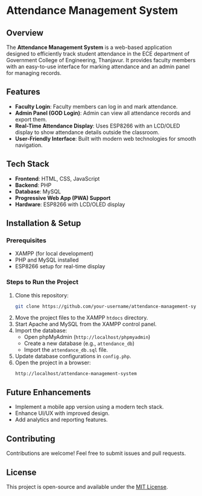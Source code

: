 # Attendance Management System

## Overview
The **Attendance Management System** is a web-based application designed to efficiently track student attendance in the ECE department of Government College of Engineering, Thanjavur. It provides faculty members with an easy-to-use interface for marking attendance and an admin panel for managing records.

## Features
- **Faculty Login**: Faculty members can log in and mark attendance.
- **Admin Panel (GOD Login)**: Admin can view all attendance records and export them.
- **Real-Time Attendance Display**: Uses ESP8266 with an LCD/OLED display to show attendance details outside the classroom.
- **User-Friendly Interface**: Built with modern web technologies for smooth navigation.

## Tech Stack
- **Frontend**: HTML, CSS, JavaScript
- **Backend**: PHP
- **Database**: MySQL
- **Progressive Web App (PWA) Support**
- **Hardware**: ESP8266 with LCD/OLED display

## Installation & Setup
### Prerequisites
- XAMPP (for local development)
- PHP and MySQL installed
- ESP8266 setup for real-time display

### Steps to Run the Project
1. Clone this repository:
   ```sh
   git clone https://github.com/your-username/attendance-management-system.git
   ```
2. Move the project files to the XAMPP `htdocs` directory.
3. Start Apache and MySQL from the XAMPP control panel.
4. Import the database:
   - Open phpMyAdmin (`http://localhost/phpmyadmin`)
   - Create a new database (e.g., `attendance_db`)
   - Import the `attendance_db.sql` file.
5. Update database configurations in `config.php`.
6. Open the project in a browser:
   ```
   http://localhost/attendance-management-system
   ```

## Future Enhancements
- Implement a mobile app version using a modern tech stack.
- Enhance UI/UX with improved design.
- Add analytics and reporting features.

## Contributing
Contributions are welcome! Feel free to submit issues and pull requests.

## License
This project is open-source and available under the [MIT License](LICENSE).
